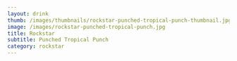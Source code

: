 ```yaml
---
layout: drink
thumb: /images/thumbnails/rockstar-punched-tropical-punch-thumbnail.jpg
image: /images/rockstar-punched-tropical-punch.jpg
title: Rockstar
subtitle: Punched Tropical Punch
category: rockstar
---
```


